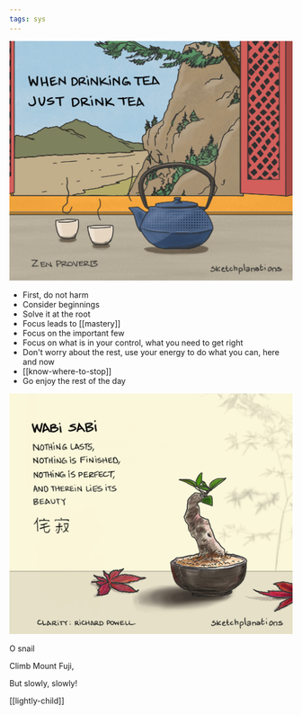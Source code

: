 ```yaml
---
tags: sys 
---
```


![](/assets/static/img/just-do-one-thing.png)

* First, do not harm
* Consider beginnings 
* Solve it at the root
* Focus leads to [[mastery]] 
* Focus on the important few
* Focus on what is in your control, what you need to get right
* Don't worry about the rest, use your energy to do what you can, here and now 
* [[know-where-to-stop]]
* Go enjoy the rest of the day 

![](/assets/static/img/wabi-sabi.png)

O snail

Climb Mount Fuji,

But slowly, slowly!

[[lightly-child]]


